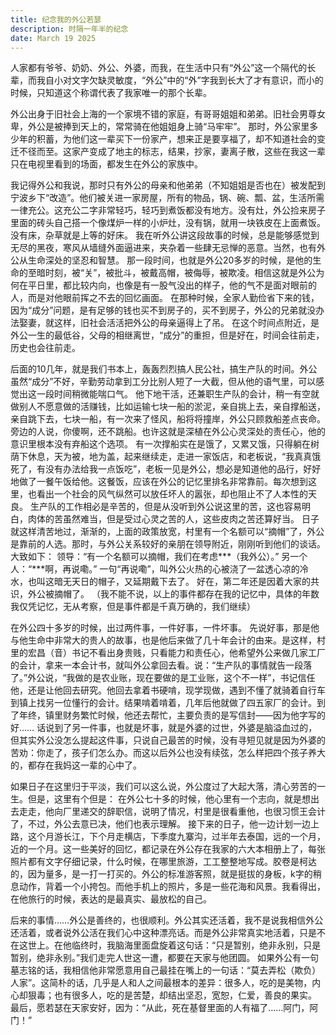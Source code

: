 ```yaml
---
title: 纪念我的外公若瑟
description: 时隔一年半的纪念
date: March 19 2025
---
```


人家都有爷爷、奶奶、外公、外婆，而我，在生活中只有“外公”这一个隔代的长辈，而我自小对文字欠缺灵敏度，“外公”中的“外”字我到长大了才有意识，而小的时候，只知道这个称谓代表了我家唯一的那个长辈。

外公出身于旧社会上海的一个家境不错的家庭，有哥哥姐姐和弟弟。旧社会男尊女卑，外公是被捧到天上的，常常骑在他姐姐身上骑“马牢牢”。
那时，外公家里多少年的积蓄，为他们这一辈买下一份家产，想来正是要享福了，却不知道社会的变迁不径而至。这家产变成了地主的标志，结果，抄家，妻离子散，这些在我这一辈只在电视里看到的场面，都发生在外公的家族中。

我记得外公和我说，那时只有外公的母亲和他弟弟（不知姐姐是否也在）被发配到宁波乡下“改造”。他们被关进一家房屋，所有的物品，锅、碗、瓢、盆，生活所需一律充公。这充公二字非常轻巧，轻巧到煮饭都没有地方。没有灶，外公捡来房子里面的砖头自己搭一个像煤炉一样的小炉灶，没有锅，就用一块铁皮在上面煮饭。没有床，杂草就是上等的好床。
我在听外公讲这段故事的时候，总是能够感觉到无尽的黑夜，寒风从墙缝外面逼进来，夹杂着一些肆无忌惮的恶意。当然，也有外公从生命深处的坚忍和智慧。
那一段时间，也就是外公20多岁的时候，是他的生命的至暗时刻，被“关”，被批斗，被戴高帽，被侮辱，被欺凌。相信这就是外公为何在平日里，都比较内向，也像是有一股气没出的样子，他的气不是面对眼前的人，而是对他眼前挥之不去的回忆画面。
在那种时候，全家人勤俭省下来的钱，因为“成分”问题，是有足够的钱也买不到房子的，买不到房子，外公的兄弟就没办法娶妻，就这样，旧社会活活把外公的母亲逼得上了吊。
在这个时间点附近，是外公一生的最低谷，父母的相继离世，“成分”的重担，但是好在，时间会往前走，历史也会往前走。

后面的10几年，就是我们书本上，轰轰烈烈搞人民公社，搞生产队的时间。外公虽然“成分”不好，辛勤劳动拿到工分比别人短了一大截，但从他的语气里，可以感觉出这一段时间稍微能喘口气。
他下地干活，还兼职生产队的会计，稍一有空就做别人不愿意做的活赚钱，比如运输七块一船的淤泥，亲自挑上去，亲自撑船送，亲自跳下去，七块一船，有一次来了怪风，船将将撞岸，外公只顾救船差点丧命。旁边的人说，你傻啊，还不跳船。也许这就是深植在外公心灵深处的责任心，他的意识里根本没有弃船这个选项。
有一次撑船实在是饿了，又累又饿，只得躺在树荫下休息，天为被，地为盖，起来继续走，走进一家饭店，和老板说，“我真真饿死了，有没有办法给我一点饭吃”，老板一见是外公，想必是知道他的品行，好好地做了一餐午饭给他。这餐饭，应该在外公的记忆里排名非常靠前。每次想到这里，也看出一个社会的风气纵然可以放任坏人的嚣张，却也阻止不了人本性的天良。
生产队的工作相必是辛苦的，但是从没听到外公说这里的苦，这也容易明白，肉体的苦虽然难当，但是受过心灵之苦的人，这些皮肉之苦还算好当。
日子就这样清苦地过，渐渐的，上面的政策放宽，村里有一个名额可以“摘帽”了，外公是靠前的人选。那时，与外公关系较好的亲朋在领导附近，刚刚听到他们的谈话。大致如下：
领导：“有一个名额可以摘帽，我们在考虑***（我外公）。”
另一个人：“***啊，再说嘞。”
一句“再说嘞”，叫外公火热的心被浇了一盆透心凉的冷水，也叫这暗无天日的帽子，又延期戴下去了。
好在，第二年还是因着大家的共识，外公被摘帽了。
（我不能不说，以上的事件都存在我的记忆中，具体的年数我仅凭记忆，无从考察，但是事件都是千真万确的，我们继续）

在外公四十多岁的时候，出过两件事，一件好事，一件坏事。
先说好事，那是他与他生命中非常大的贵人的故事，也是他后来做了几十年会计的由来。是这样，村里的宏昌（音）书记不看出身贵贱，只看能力和责任心，他希望外公来做几家工厂的会计，拿来一本会计书，就叫外公拿回去看。说：“生产队的事情就告一段落了。”外公说，“我做的是农业账，现在要做的是工业账，这个不一样”，书记信任他，还是让他回去研究。他回去拿着书硬啃，现学现做，遇到不懂了就骑着自行车到镇上找另一位懂行的会计。结果啃着啃着，几年后他就做了四五家厂的会计。到了年终，镇里财务繁忙时候，他还去帮忙，主要负责的是写信封——因为他字写的好……
话说到了另一件事，也就是坏事，就是外婆的过世，外婆是脑溢血过的，但其实外公没怎么提起这件事，只说自己最苦的时候，没有寻短见就是因为外婆的苦劝：你走了，孩子们怎么办。而这以后外公也没有续弦，怎么样把四个孩子养大的，都存在我妈这一辈的心中了。

如果日子在这里归于平淡，我们可以这么说，外公度过了大起大落，清心劳苦的一生。但是，这里有个但是：
在外公七十多的时候，他心里有一个志向，就是想出去走走，他向厂里递交的辞职信，说明了情况，村里是很看重他，也很习惯王会计了，不过，外公去意已决，他们也表示理解。
接下来的日子，他一边计划一边上路，这个月游长江，下个月走横店，下季度九寨沟，过半年去泰国，远的一个月，近的一个月。这一些美好的回忆，都记录在外公存在我家的六大本相册上了，每张照片都有文字仔细记录，什么时候，在哪里旅游，工工整整地写成。胶卷是柯达的，因为量多，是一打一打买的。外公的标准游客照，就是挺拔的身板，k字的稍息动作，背着一个小挎包。而他手机上的照片，多是一些花海和风景。我看得出，在他旅行的时候，表达的是最真实、最放松的自己。

后来的事情……外公是善终的，也很顺利。外公其实还活着，我不是说我相信外公还活着，或者说外公活在我们心中这种漂亮话。而是外公非常真实地活着，只是不在这世上。在他临终时，我脑海里面盘旋着这句话：“只是暂别，绝非永别，只是暂别，绝非永别。”我们走完人世这一遭，都要在天家与他团圆。
如果外公有一句墓志铭的话，我相信他非常愿意用自己最挂在嘴上的一句话：“莫去弄松（欺负）人家”。这简朴的话，几乎是人和人之间最根本的差异：很多人，吃的是美物，内心却狠毒；也有很多人，吃的是苦楚，却结出坚忍，宽恕，仁爱，善良的果实。
最后，愿若瑟在天家安好，因为：“从此，死在基督里面的人有福了……阿门，阿门！”